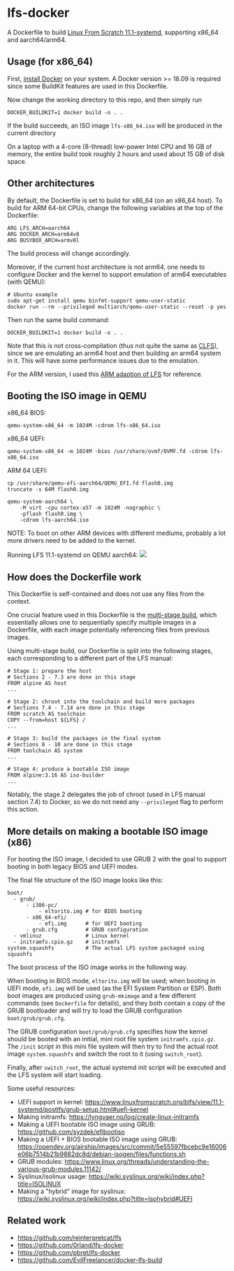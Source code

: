 # lfs-docker

A Dockerfile to build [Linux From Scratch 11.1-systemd](https://www.linuxfromscratch.org/lfs/view/11.1-systemd),
supporting x86_64 and aarch64/arm64.

## Usage (for x86_64)

First, [install Docker](https://docs.docker.com/get-docker/) on your system.
A Docker version >= 18.09 is required since some BuildKit features are used in this Dockerfile.

Now change the working directory to this repo, and then simply run
```
DOCKER_BUILDKIT=1 docker build -o . .
```
If the build succeeds, an ISO image `lfs-x86_64.iso` will be produced in the current directory

On a laptop with a 4-core (8-thread) low-power Intel CPU and 16 GB of memory,
the entire build took roughly 2 hours and used about 15 GB of disk space.

## Other architectures

By default, the Dockerfile is set to build for x86_64 (on an x86_64 host).
To build for ARM 64-bit CPUs, change the following variables at the top of the Dockerfile:
```
ARG LFS_ARCH=aarch64
ARG DOCKER_ARCH=arm64v8
ARG BUSYBOX_ARCH=armv8l
```
The build process will change accordingly.

Moreover, if the current host architecture is not arm64, one needs to configure Docker and the kernel
to support emulation of arm64 executables (with QEMU):
```
# Ubuntu example
sudo apt-get install qemu binfmt-support qemu-user-static
docker run --rm --privileged multiarch/qemu-user-static --reset -p yes
```

Then run the same build command:
```
DOCKER_BUILDKIT=1 docker build -o . .
```

Note that this is not cross-compilation (thus not quite the same as [CLFS](https://trac.clfs.org/)),
since we are emulating an arm64 host and then building an arm64 system in it.
This will have some performance issues due to the emulation.

For the ARM version, I used this [ARM adaption of LFS](https://linuxfromscratch.org/~kb0iic/lfs-systemd/index.html) for reference.

## Booting the ISO image in QEMU

x86_64 BIOS:
```
qemu-system-x86_64 -m 1024M -cdrom lfs-x86_64.iso
```

x86_64 UEFI:
```
qemu-system-x86_64 -m 1024M -bios /usr/share/ovmf/OVMF.fd -cdrom lfs-x86_64.iso
```

ARM 64 UEFI:
```
cp /usr/share/qemu-efi-aarch64/QEMU_EFI.fd flash0.img
truncate -s 64M flash0.img

qemu-system-aarch64 \
    -M virt -cpu cortex-a57 -m 1024M -nographic \
    -pflash flash0.img \
    -cdrom lfs-aarch64.iso
```
NOTE: To boot on other ARM devices with different mediums,
probably a lot more drivers need to be added to the kernel.

Running LFS 11.1-systemd on QEMU aarch64:
[<img src="https://github.com/rod-lin/lfs-docker/raw/files/aarch64-qemu.gif">](https://asciinema.org/a/dFkghKmenCE7KSOTylbGcAVn1)

## How does the Dockerfile work

This Dockerfile is self-contained and does not use any files from the context.

One crucial feature used in this Dockerfile is the [multi-stage build](https://docs.docker.com/develop/develop-images/multistage-build/), which essentially allows one
to sequentially specify multiple images in a Dockerfile, with each image potentially referencing files
from previous images.

Using multi-stage build, our Dockerfile is split into the following stages,
each corresponding to a different part of the LFS manual:
```
# Stage 1: prepare the host
# Sections 2 - 7.3 are done in this stage
FROM alpine AS host
...

# Stage 2: chroot into the toolchain and build more packages
# Sections 7.4 - 7.14 are done in this stage
FROM scratch AS toolchain
COPY --from=host ${LFS} /
...

# Stage 3: build the packages in the final system
# Sections 8 - 10 are done in this stage
FROM toolchain AS system
...

# Stage 4: produce a bootable ISO image
FROM alpine:3.16 AS iso-builder
...
```

Notably, the stage 2 delegates the job of chroot (used in LFS manual section 7.4) to Docker,
so we do not need any `--privileged` flag to perform this action.

## More details on making a bootable ISO image (x86)

For booting the ISO image, I decided to use GRUB 2 with the
goal to support booting in both legacy BIOS and UEFI modes.

The final file structure of the ISO image looks like this:
```
boot/
  - grub/
      - i386-pc/
          - eltorito.img # for BIOS booting
      - x86_64-efi/
          - efi.img      # for UEFI booting
      - grub.cfg         # GRUB configuration
  - vmlinuz              # Linux kernel
  - initramfs.cpio.gz    # initramfs
system.squashfs          # The actual LFS system packaged using squashfs
```

The boot process of the ISO image works in the following way.

When booting in BIOS mode, `eltorito.img` will be used;
when booting in UEFI mode, `efi.img` will be used (as the EFI System Partition or ESP).
Both boot images are produced using `grub-mkimage` and a few different commands (see `Dockerfile` for details),
and they both contain a copy of the GRUB bootloader and will try to load the GRUB configuration `boot/grub/grub.cfg`.

The GRUB configuration `boot/grub/grub.cfg` specifies how the kernel should be booted with an initial,
mini root file system `initramfs.cpio.gz`.
The `/init` script in this mini file system will then try to find the actual root image `system.squashfs`
and switch the root to it (using `switch_root`).

Finally, after `switch_root`, the actual systemd init script will be executed and the LFS system will start loading.

Some useful resources:
- UEFI support in kernel: https://www.linuxfromscratch.org/blfs/view/11.1-systemd/postlfs/grub-setup.html#uefi-kernel
- Making initramfs: https://lyngvaer.no/log/create-linux-initramfs
- Making a UEFI bootable ISO image using GRUB: https://github.com/syzdek/efibootiso
- Making a UEFI + BIOS bootable ISO image using GRUB: https://opendev.org/airship/images/src/commit/5e55597fbcebc9e16006e06b7514b21b9882dc8d/debian-isogen/files/functions.sh
- GRUB modules: https://www.linux.org/threads/understanding-the-various-grub-modules.11142/
- Syslinux/isolinux usage: https://wiki.syslinux.org/wiki/index.php?title=ISOLINUX
- Making a "hybrid" image for syslinux: https://wiki.syslinux.org/wiki/index.php?title=Isohybrid#UEFI

## Related work

- https://github.com/reinterpretcat/lfs
- https://github.com/0rland/lfs-docker
- https://github.com/pbret/lfs-docker
- https://github.com/EvilFreelancer/docker-lfs-build
